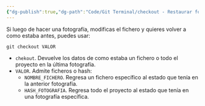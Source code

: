 ```yaml
---
{"dg-publish":true,"dg-path":"Code/Git Terminal/checkout - Restaurar fotografías o archivos específicos en Git.md","permalink":"/code/git-terminal/checkout-restaurar-fotografias-o-archivos-especificos-en-git/","created":"2024-03-27T16:18","updated":"2024-03-29T18:53"}
---
```



Si luego de hacer una fotografía, modificas el fichero y quieres volver a como estaba antes, puedes usar:
```shell
git checkout VALOR
```
- `chekout`. Devuelve los datos de como estaba un fichero o todo el proyecto en la última fotografía.
- `VALOR`. Admite ficheros o hash:
   - `NOMBRE_FICHERO`. Regresa un fichero específico al estado que tenía en la anterior fotografía.
   - `HASH_FOTOGRAFIA`. Regresa todo el proyecto al estado que tenía en una fotografía específica.